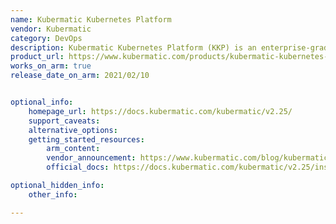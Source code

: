```yaml
---
name: Kubermatic Kubernetes Platform
vendor: Kubermatic
category: DevOps
description: Kubermatic Kubernetes Platform (KKP) is an enterprise-grade management solution for Kubernetes clusters. It aims to simplify the complexities of managing Kubernetes clusters, providing businesses with the tools needed to ensure reliability, security, and performance at scale.
product_url: https://www.kubermatic.com/products/kubermatic-kubernetes-platform/
works_on_arm: true
release_date_on_arm: 2021/02/10


optional_info:
    homepage_url: https://docs.kubermatic.com/kubermatic/v2.25/
    support_caveats:
    alternative_options:
    getting_started_resources:
        arm_content: 
        vendor_announcement: https://www.kubermatic.com/blog/kubermatic-kubernetes-platform-2-16-is-here/
        official_docs: https://docs.kubermatic.com/kubermatic/v2.25/installation/

optional_hidden_info:
    other_info: 

---
```

